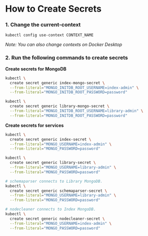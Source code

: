 # How to Create Secrets


### 1. Change the current-context


```
kubectl config use-context CONTEXT_NAME
```

*Note: You can also change contexts on Docker Desktop*

### 2. Run the following commands to create secrets

**Create secrets for MongoDB**

```bash
kubectl \
  create secret generic index-mongo-secret \
  --from-literal="MONGO_INITDB_ROOT_USERNAME=index-admin" \
  --from-literal="MONGO_INITDB_ROOT_PASSWORD=password"

kubectl \
  create secret generic library-mongo-secret \
  --from-literal="MONGO_INITDB_ROOT_USERNAME=library-admin" \
  --from-literal="MONGO_INITDB_ROOT_PASSWORD=password"
```

**Create secrets for services**

```bash
kubectl \
  create secret generic index-secret \
  --from-literal="MONGO_USERNAME=index-admin" \
  --from-literal="MONGO_PASSWORD=password"

kubectl \
  create secret generic library-secret \
  --from-literal="MONGO_USERNAME=library-admin" \
  --from-literal="MONGO_PASSWORD=password"

# schemaparser connects to Library MongoDB.
kubectl \
  create secret generic schemaparser-secret \
  --from-literal="MONGO_USERNAME=library-admin" \
  --from-literal="MONGO_PASSWORD=password"

# nodecleaner connects to Index MongoDB.
kubectl \
  create secret generic nodecleaner-secret \
  --from-literal="MONGO_USERNAME=index-admin" \
  --from-literal="MONGO_PASSWORD=password"
```
